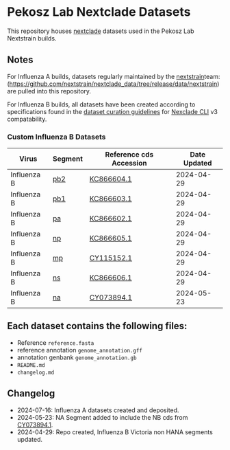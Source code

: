 # Pekosz Lab Nextclade Datasets

This repository houses [nextclade](https://github.com/seasonal-flu/nextclade/tree/master) datasets used in the Pekosz Lab Nextstrain builds. 

## Notes

For Influenza A builds, datasets regularly maintained by the [nextstrain](https://nextstrain.org/)team: (https://github.com/nextstrain/nextclade_data/tree/release/data/nextstrain) are pulled into this repository.

For Influenza B builds, all datasets have been created according to specifications found in the [dataset curation guidelines](https://github.com/nextstrain/nextclade_data/blob/release/docs/dataset-curation-guide.md) for [Nexclade CLI](https://docs.nextstrain.org/projects/nextclade/en/stable/user/nextclade-cli/index.html) v3 compatability.

### Custom Influenza B Datasets

|Virus|Segment|Reference cds Accession|Date Updated|
|---|---|---|---|
|Influenza B|[pb2](flu/vic/pb2/)|[KC866604.1](https://www.ncbi.nlm.nih.gov/nuccore/KC866604.1/)|2024-04-29|
|Influenza B|[pb1](flu/vic/pb1/)|[KC866603.1](https://www.ncbi.nlm.nih.gov/nuccore/KC866603.1)|2024-04-29|
|Influenza B|[pa](flu/vic/pa/)|[KC866602.1](https://www.ncbi.nlm.nih.gov/nuccore/KC866602.1)|2024-04-29|
|Influenza B|[np](flu/vic/np/)|[KC866605.1](https://www.ncbi.nlm.nih.gov/nuccore/KC866605.1)|2024-04-29|
|Influenza B|[mp](flu/vic/mp/)|[CY115152.1](https://www.ncbi.nlm.nih.gov/nuccore/CY115152.1/)|2024-04-29|
|Influenza B|[ns](flu/vic/ns/)|[KC866606.1](https://www.ncbi.nlm.nih.gov/nuccore/KC866606.1)|2024-04-29|
|Influenza B|[na](flu/vic/na/)|[CY073894.1](https://www.ncbi.nlm.nih.gov/nuccore/CY073894.1)|2024-05-23|

## Each dataset contains the following files: 
- Reference `reference.fasta`
- reference annotation `genome_annotation.gff`
- annotation genbank `genome_annotation.gb`
- `README.md`
- `changelog.md`

## Changelog

- 2024-07-16: Influenza A datasets created and deposited.
- 2024-05-23: NA Segment added to include the NB cds from [CY073894.1](https://www.ncbi.nlm.nih.gov/nuccore/CY073894.1).
- 2024-04-29: Repo created, Influenza B Victoria non HANA segments updated.
